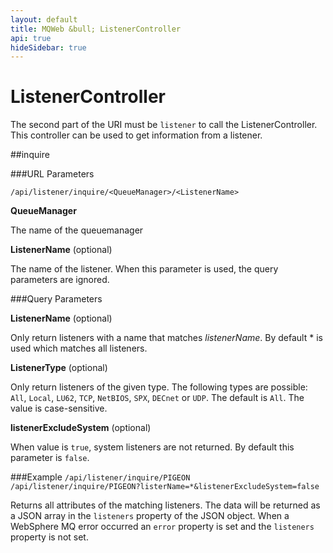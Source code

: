 ```yaml
---
layout: default
title: MQWeb &bull; ListenerController
api: true
hideSidebar: true
---
```

ListenerController
==================

The second part of the URI must be `listener` to call the ListenerController.
This controller can be used to get information from a listener.

##inquire

###URL Parameters

`/api/listener/inquire/<QueueManager>/<ListenerName>`

**QueueManager**

The name of the queuemanager

**ListenerName** (optional)
  
The name of the listener. When this parameter is used, the query parameters
are ignored.

###Query Parameters

**ListenerName** (optional)

Only return listeners with a name that matches *listenerName*. By 
default * is used which matches all listeners.

**ListenerType** (optional)
  
Only return listeners of the given type. The following types are possible:
`All`, `Local`, `LU62`, `TCP`, `NetBIOS`, `SPX`, `DECnet` or `UDP`. The
default is `All`. The value is case-sensitive.

**listenerExcludeSystem** (optional)
  
When value is `true`, system listeners are not returned. By default this
parameter is `false`.

###Example
`/api/listener/inquire/PIGEON`  
`/api/listener/inquire/PIGEON?listerName=*&listenerExcludeSystem=false`  

Returns all attributes of the matching listeners. The data will be returned as 
a JSON array in the `listeners` property of the JSON object. When a WebSphere MQ 
error occurred an `error` property is set and the `listeners`  property is not 
set.
